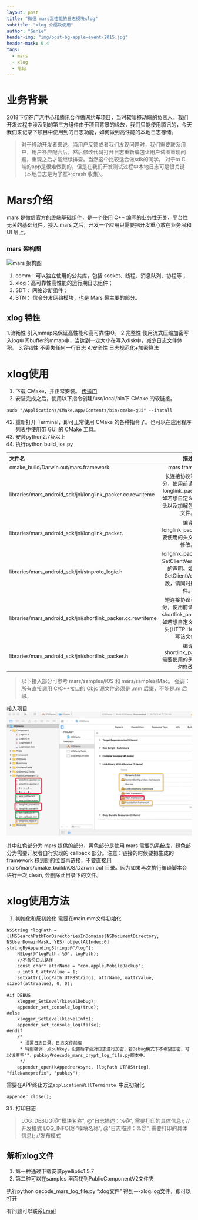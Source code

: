 ```yaml
---
layout: post
title: "微信 mars高性能的日志模块xlog"
subtitle: "xlog 介绍及使用"
author: "Genie"
header-img: "img/post-bg-apple-event-2015.jpg"
header-mask: 0.4
tags:
  - mars
  - xlog
  - 笔记
---
```


# 业务背景
2018下旬在广汽中心和腾讯合作做网约车项目，当时软凌移动端的负责人。我们开发过程中涉及到的第三方组件由于项目背景的缘故，我们只能使用腾讯的，今天我们来记录下项目中使用到的日志功能，如何做到高性能的本地日志存储。
> 对于移动开发者来说，当用户反馈或者我们发现问题时，我们需要联系用户，用户答应配合后，然后修改代码打开日志重新编包让用户试图重现问题，重现之后才能继续排查。当然这个比较适合做sdk的同学，
对于to C 端的app是很难做到的，但是在我们开发测试过程中本地日志可是很关键（本地日志是为了互补crash 收集）。

# Mars介绍
mars 是微信官方的终端基础组件，是一个使用 C++ 编写的业务性无关，平台性无关的基础组件。接入 mars 之后，开发一个应用只需要把开发重心放在业务层和 UI 层上。
### mars 架构图
![mars 架构图](https://raw.githubusercontent.com/WeMobileDev/article/master/assets/mars/mars.png)

1. comm：可以独立使用的公共库，包括 socket、线程、消息队列、协程等；
2. xlog：高可靠性高性能的运行期日志组件；
3. SDT： 网络诊断组件；
4. STN： 信令分发网络模块，也是 Mars 最主要的部分。

##  xlog 特性
1.流畅性 引入mmap来保证高性能和高可靠性IO。
2.完整性 使用流式压缩加密写入log中间buffer的mmap中，当达到一定大小在写入disk中，减少日志文件体积。
3.容错性 不丢失任何一行日志
4.安全性 日志规范化+加密算法


# xlog使用
1. 下载 CMake，并正常安装。 [传送门](https://cmake.org/download/)
2. 安装完成之后，使用以下指令创建/usr/local/bin下 CMake 的软链接。

```
sudo "/Applications/CMake.app/Contents/bin/cmake-gui" --install
```

42. 重新打开 Terminal，即可正常使用 CMake 的各种指令了。也可以在应用程序列表中使用带 GUI 的 CMake 工具。
1. 安装python2.7及以上
2. 执行python build_ios.py 

| 文件名	  | 描述  |
|:------------- |:---------------:|
| cmake_build/Darwin.out/mars.framework	| mars framework
| libraries/mars_android_sdk/jni/longlink_packer.cc.rewriteme | 长连接协议可扩展部分，使用前请先改名为 longlink_packer.cc，如若想自定义长连接包头以及加解包，重写该文件。
| libraries/mars_android_sdk/jni/longlink_packer.| 编译 longlink_packer.cc 需要使用的头文件，请勿修改。
     libraries/mars_android_sdk/jni/stnproto_logic.h	   |  longlink_packer.cc 中 SetClientVersion 函数的声明。如若删除 SetClientVersion 函数，请同时删除该文件。
libraries/mars_android_sdk/jni/shortlink_packer.cc.rewriteme	| 短连接协议可扩展部分，使用前请先改名为 shortlink_packer.cc，如若想自定义短连接包头(HTTP Head)，重写该文件。
libraries/mars_android_sdk/jni/shortlink_packer.h	 | 编译 shortlink_packer.cc 需要使用的头文件，请勿修改。

> 以下接入部分可参考 mars/samples/iOS 和 mars/samples/Mac。 强调：所有直接调用 C/C++接口的 Objc 源文件必须是 .mm 后缀，不能是.m 后缀。

接入项目
![img](../img/xlog/apple_linker.png)

其中红色部分为 mars 提供的部分，黄色部分是使用 mars 需要的系统库，绿色部分为需要开发者自行实现的 callback 部分。注意：链接的时候要把生成的 framework 移到别的位置再链接，不要直接用mars/mars/cmake_build/iOS/Darwin.out 目录。因为如果再次执行编译脚本会进行一次 clean, 会删除此目录下的文件。
# xlog使用方法
1. 初始化和反初始化
需要在main.mm文件初始化

```
NSString *logPath = [[NSSearchPathForDirectoriesInDomains(NSDocumentDirectory, NSUserDomainMask, YES) objectAtIndex:0] stringByAppendingString:@"/log"];    
    NSLog(@"logPath: %@", logPath);
    //不备份日志路径
    const char* attrName = "com.apple.MobileBackup";
    u_int8_t attrValue = 1;
    setxattr([logPath UTF8String], attrName, &attrValue, sizeof(attrValue), 0, 0);

#if DEBUG
    xlogger_SetLevel(kLevelDebug);
    appender_set_console_log(true);
#else
    xlogger_SetLevel(kLevelInfo);
    appender_set_console_log(false);
#endif
    /*
     * 设置日志目录、日志文件前缀
     * 特别强调一点pubkey，设置后才会对日志进行加密，若Debug模式下不希望加密，可以设置空""，pubkey在decode_mars_crypt_log_file.py脚本中。
     */
    appender_open(kAppednerAsync, [logPath UTF8String], "fileNameprefix", "pubkey"); 
```

需要在APP终止方法`applicationWillTerminate `中反初始化

```
appender_close();
```

31. 打印日志

> LOG_DEBUG(@"模块名称", @"日志描述：%@", 需要打印的具体信息); //开发模式
> LOG_INFO(@"模块名称", @"日志描述：%@", 需要打印的具体信息); //发布模式

## 解析xlog文件
1. 第一种通过下载安装pyelliptic1.5.7 
2. 第二种可以在samples 里面找到PublicComponentV2文件夹

执行python decode_mars_log_file.py “xlog文件” 得到---xlog.log文件，即可以打开

有问题可以联系[Email](mailto:ep_chengsun@aliyum.com)